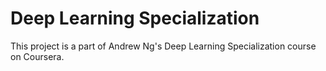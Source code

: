 # Deep Learning Specialization
This project is a part of Andrew Ng's Deep Learning Specialization course on Coursera. 
